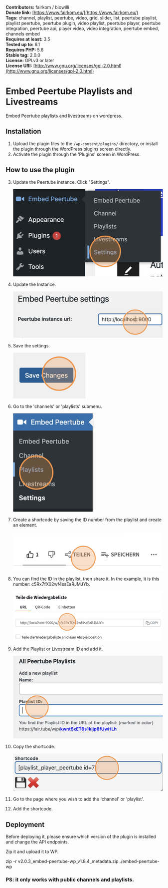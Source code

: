 **Contributors:** fairkom / biowilli  
**Donate link:** [https://www.fairkom.eu/](https://www.fairkom.eu/)  
**Tags:** channel, playlist, peertube, video, grid, slider, list, peertube playlist, playlist peertube, peertube plugin, video playlist, peertube player, peertube integration, peertube api, player video, video integration, peertube embed, channels embed  
**Requires at least:** 3.5  
**Tested up to:** 6.1  
**Requires PHP:** 5.6  
**Stable tag:** 2.0.0  
**License:** GPLv3 or later  
**License URI:** [http://www.gnu.org/licenses/gpl-2.0.html](http://www.gnu.org/licenses/gpl-2.0.html)

# Embed Peertube Playlists and Livestreams

Embed Peertube playlists and livestreams on wordpress.

## Installation

1. Upload the plugin files to the `/wp-content/plugins/` directory, or install the plugin through the WordPress plugins screen directly.
2. Activate the plugin through the 'Plugins' screen in WordPress.

## How to use the plugin

3. Update the Peertube instance. Click "Settings".

   ![Settings](docs/assets/settings.png)

4. Update the Instance.

   ![Update Instance](docs/assets/instance.png)

5. Save the settings.

   ![Save Instance Settings](docs/assets/save.png)

6. Go to the 'channels' or 'playlists' submenu.

   ![Playlists](docs/assets/playlists.png)

7. Create a shortcode by saving the ID number from the playlist and create an element.

   ![Share](docs/assets/share.png)

8. You can find the ID in the playlist, then share it. In the example, it is this number: c5Rx7fX02wf4ssEaRJMJYb.

   ![Share](docs/assets/shareID.png)

9. Add the Playlist or Livestream ID and add it.

   ![addPlaylistId](docs/assets/addPlaylistId.png)

10. Copy the shortcode.

    ![copyShortcode](docs/assets/copyShortcode.png)

11. Go to the page where you wish to add the 'channel' or 'playlist'.
12. Add the shortcode.

## Deployment

Before deploying it, please ensure which version of the plugin is installed and change the API endpoints.

Zip it and upload it to WP.

zip -r v2.0.3_embed-peertube-wp_v1.8.4_metadata.zip ./embed-peertube-wp

### PS: it only works with public channels and playlists.
